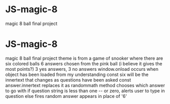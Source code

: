 # JS-magic-8
magic 8 ball final project
# JS-magic-8
magic 8 ball final project
theme is from a game of snooker where there are six colored balls
6 answers chosen from the pink ball (i believe it gives the most points?)
3 yes answers, 3 no answers
window.onload occurs when object has been loaded from my understanding
const six will be the innertext that changes as questions have been asked
const answer.innertext replaces it as randommath method chooses which answer to go with
if question string is less than one -- or zero, alerts user to type in question
else fires random answer appears in place of '6'
